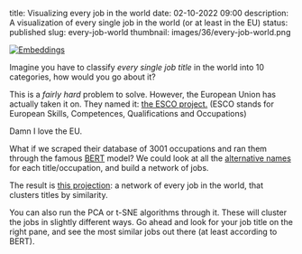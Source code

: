 title: Visualizing every job in the world
date: 02-10-2022 09:00
description: A visualization of every single job in the world (or at least in the EU)
status: published
slug: every-job-world
thumbnail: images/36/every-job-world.png


<a href="https://projector.tensorflow.org/?config=https://raw.githubusercontent.com/duarteocarmo/esco-visualizations/master/projector_config.json">
<img src="{static}/images/36/every-job-world.png" alt="Embeddings" style="max-width:100%;">
</a>

Imagine you have to classify _every single job title_ in the world into 10 categories, how would you go about it? 

This is a  *fairly hard* problem to solve. However, the European Union has actually taken it on. They named it: [the ESCO project.](https://ec.europa.eu/esco/portal/occupation) (ESCO stands for European Skills, Competences, Qualifications and Occupations) 

Damn I love the EU. 

What if we scraped their database of 3001 occupations and ran them through the famous [BERT](https://en.wikipedia.org/wiki/BERT_(language_model)) model? We could look at all the [alternative names](https://ec.europa.eu/esco/portal/occupation?uri=http%3A%2F%2Fdata.europa.eu%2Fesco%2Fisco%2FC821&conceptLanguage=en&full=true#&uri=http://data.europa.eu/esco/isco/C821) for each title/occupation, and build a network of jobs.

The result is [this projection](https://projector.tensorflow.org/?config=https://raw.githubusercontent.com/duarteocarmo/esco-visualizations/master/projector_config.json): a network of every job in the world, that clusters titles by similarity.

You can also run the PCA or t-SNE algorithms through it. These will cluster the jobs in slightly different ways. Go ahead and look for your job title on the right pane, and see the most similar jobs out there (at least according to BERT).
